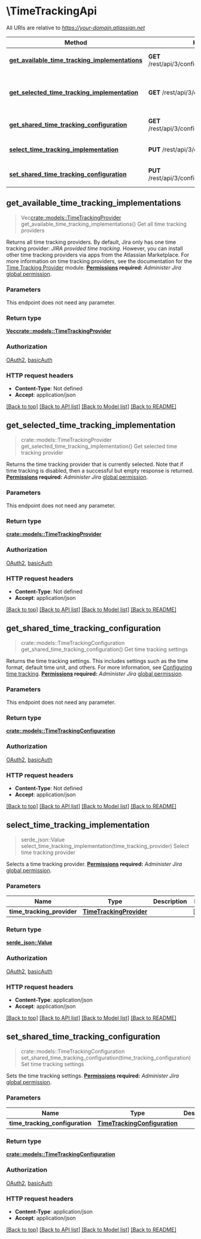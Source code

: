 # \TimeTrackingApi

All URIs are relative to *https://your-domain.atlassian.net*

Method | HTTP request | Description
------------- | ------------- | -------------
[**get_available_time_tracking_implementations**](TimeTrackingApi.md#get_available_time_tracking_implementations) | **GET** /rest/api/3/configuration/timetracking/list | Get all time tracking providers
[**get_selected_time_tracking_implementation**](TimeTrackingApi.md#get_selected_time_tracking_implementation) | **GET** /rest/api/3/configuration/timetracking | Get selected time tracking provider
[**get_shared_time_tracking_configuration**](TimeTrackingApi.md#get_shared_time_tracking_configuration) | **GET** /rest/api/3/configuration/timetracking/options | Get time tracking settings
[**select_time_tracking_implementation**](TimeTrackingApi.md#select_time_tracking_implementation) | **PUT** /rest/api/3/configuration/timetracking | Select time tracking provider
[**set_shared_time_tracking_configuration**](TimeTrackingApi.md#set_shared_time_tracking_configuration) | **PUT** /rest/api/3/configuration/timetracking/options | Set time tracking settings



## get_available_time_tracking_implementations

> Vec<crate::models::TimeTrackingProvider> get_available_time_tracking_implementations()
Get all time tracking providers

Returns all time tracking providers. By default, Jira only has one time tracking provider: *JIRA provided time tracking*. However, you can install other time tracking providers via apps from the Atlassian Marketplace. For more information on time tracking providers, see the documentation for the [ Time Tracking Provider](https://developer.atlassian.com/cloud/jira/platform/modules/time-tracking-provider/) module.  **[Permissions](#permissions) required:** *Administer Jira* [global permission](https://confluence.atlassian.com/x/x4dKLg).

### Parameters

This endpoint does not need any parameter.

### Return type

[**Vec<crate::models::TimeTrackingProvider>**](TimeTrackingProvider.md)

### Authorization

[OAuth2](../README.md#OAuth2), [basicAuth](../README.md#basicAuth)

### HTTP request headers

- **Content-Type**: Not defined
- **Accept**: application/json

[[Back to top]](#) [[Back to API list]](../README.md#documentation-for-api-endpoints) [[Back to Model list]](../README.md#documentation-for-models) [[Back to README]](../README.md)


## get_selected_time_tracking_implementation

> crate::models::TimeTrackingProvider get_selected_time_tracking_implementation()
Get selected time tracking provider

Returns the time tracking provider that is currently selected. Note that if time tracking is disabled, then a successful but empty response is returned.  **[Permissions](#permissions) required:** *Administer Jira* [global permission](https://confluence.atlassian.com/x/x4dKLg).

### Parameters

This endpoint does not need any parameter.

### Return type

[**crate::models::TimeTrackingProvider**](TimeTrackingProvider.md)

### Authorization

[OAuth2](../README.md#OAuth2), [basicAuth](../README.md#basicAuth)

### HTTP request headers

- **Content-Type**: Not defined
- **Accept**: application/json

[[Back to top]](#) [[Back to API list]](../README.md#documentation-for-api-endpoints) [[Back to Model list]](../README.md#documentation-for-models) [[Back to README]](../README.md)


## get_shared_time_tracking_configuration

> crate::models::TimeTrackingConfiguration get_shared_time_tracking_configuration()
Get time tracking settings

Returns the time tracking settings. This includes settings such as the time format, default time unit, and others. For more information, see [Configuring time tracking](https://confluence.atlassian.com/x/qoXKM).  **[Permissions](#permissions) required:** *Administer Jira* [global permission](https://confluence.atlassian.com/x/x4dKLg).

### Parameters

This endpoint does not need any parameter.

### Return type

[**crate::models::TimeTrackingConfiguration**](TimeTrackingConfiguration.md)

### Authorization

[OAuth2](../README.md#OAuth2), [basicAuth](../README.md#basicAuth)

### HTTP request headers

- **Content-Type**: Not defined
- **Accept**: application/json

[[Back to top]](#) [[Back to API list]](../README.md#documentation-for-api-endpoints) [[Back to Model list]](../README.md#documentation-for-models) [[Back to README]](../README.md)


## select_time_tracking_implementation

> serde_json::Value select_time_tracking_implementation(time_tracking_provider)
Select time tracking provider

Selects a time tracking provider.  **[Permissions](#permissions) required:** *Administer Jira* [global permission](https://confluence.atlassian.com/x/x4dKLg).

### Parameters


Name | Type | Description  | Required | Notes
------------- | ------------- | ------------- | ------------- | -------------
**time_tracking_provider** | [**TimeTrackingProvider**](TimeTrackingProvider.md) |  | [required] |

### Return type

[**serde_json::Value**](serde_json::Value.md)

### Authorization

[OAuth2](../README.md#OAuth2), [basicAuth](../README.md#basicAuth)

### HTTP request headers

- **Content-Type**: application/json
- **Accept**: application/json

[[Back to top]](#) [[Back to API list]](../README.md#documentation-for-api-endpoints) [[Back to Model list]](../README.md#documentation-for-models) [[Back to README]](../README.md)


## set_shared_time_tracking_configuration

> crate::models::TimeTrackingConfiguration set_shared_time_tracking_configuration(time_tracking_configuration)
Set time tracking settings

Sets the time tracking settings.  **[Permissions](#permissions) required:** *Administer Jira* [global permission](https://confluence.atlassian.com/x/x4dKLg).

### Parameters


Name | Type | Description  | Required | Notes
------------- | ------------- | ------------- | ------------- | -------------
**time_tracking_configuration** | [**TimeTrackingConfiguration**](TimeTrackingConfiguration.md) |  | [required] |

### Return type

[**crate::models::TimeTrackingConfiguration**](TimeTrackingConfiguration.md)

### Authorization

[OAuth2](../README.md#OAuth2), [basicAuth](../README.md#basicAuth)

### HTTP request headers

- **Content-Type**: application/json
- **Accept**: application/json

[[Back to top]](#) [[Back to API list]](../README.md#documentation-for-api-endpoints) [[Back to Model list]](../README.md#documentation-for-models) [[Back to README]](../README.md)

